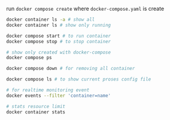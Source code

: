 run `docker compose create` where `docker-compose.yaml` is create


```bash
docker container ls -a # show all
docker container ls # show only running

docker compose start # to run container 
docker compose stop # to stop container 

# show only created with docker-compose
docker compose ps

docker compose down # for removing all container

docker compose ls # to show current proses config file

# for realtime monitoring event
docker events --filter 'container=name'

# stats resource limit
docker container stats
```
